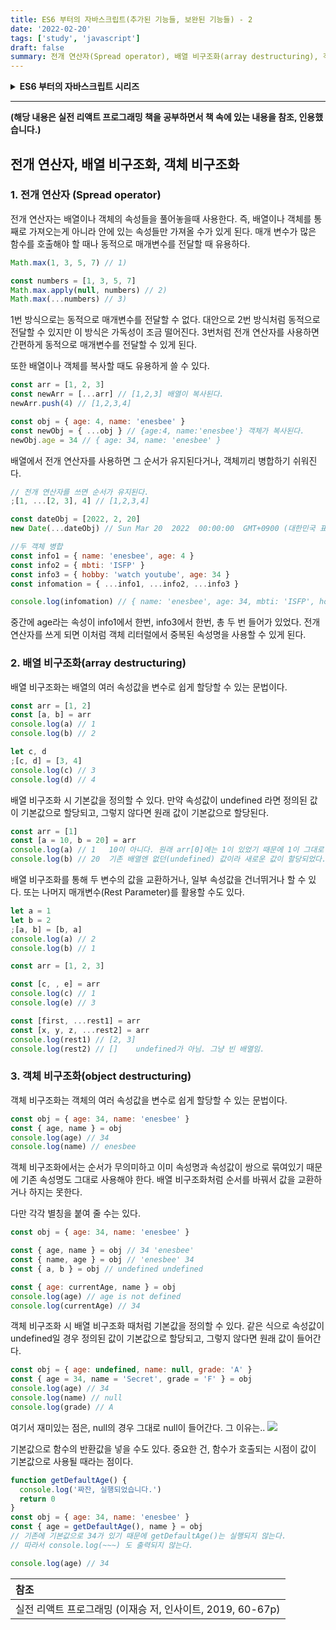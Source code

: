 ```yaml
---
title: ES6 부터의 자바스크립트(추가된 기능들, 보완된 기능들) - 2
date: '2022-02-20'
tags: ['study', 'javascript']
draft: false
summary: 전개 연산자(Spread operator), 배열 비구조화(array destructuring), 객체 비구조화(object destructuring)
---
```


<details>
<summary><strong>ES6 부터의 자바스크립트 시리즈</strong></summary>
<div markdown="1">
  <ul>
    <li>
      <a class="no-underline" href="/blog/study/javascript/new-in-es6-part1">const, let. 단축 속성명, 계산된 속성명</a>
    </li>
    <li>
      <a class="no-underline" href="/blog/study/javascript/new-in-es6-part2"><strong>전개 연산자, 배열 비구조화, 객체 비구조화</strong></a>
    </li>
    <li>
      <a class="no-underline" href="/blog/study/javascript/new-in-es6-part3">프로미스(Promise)</a>
    </li>
    <li>
      <a class="no-underline" href="/blog/study/javascript/new-in-es6-part4">async, await</a>
    </li>
  </ul>
</div>
</details>

---

**(해당 내용은 실전 리액트 프로그래밍 책을 공부하면서 책 속에 있는 내용을 참조, 인용했습니다.)**

## 전개 연산자, 배열 비구조화, 객체 비구조화

### 1. 전개 연산자 (Spread operator)

전개 연산자는 배열이나 객체의 속성들을 풀어놓을때 사용한다.
즉, 배열이나 객체를 통째로 가져오는게 아니라 안에 있는 속성들만 가져올 수가 있게 된다.
매개 변수가 많은 함수를 호출해야 할 때나 동적으로 매개변수를 전달할 때 유용하다.

```js
Math.max(1, 3, 5, 7) // 1)

const numbers = [1, 3, 5, 7]
Math.max.apply(null, numbers) // 2)
Math.max(...numbers) // 3)
```

1번 방식으로는 동적으로 매개변수를 전달할 수 없다.
대안으로 2번 방식처럼 동적으로 전달할 수 있지만 이 방식은 가독성이 조금 떨어진다.
3번처럼 전개 연산자를 사용하면 간편하게 동적으로 매개변수를 전달할 수 있게 된다.

또한 배열이나 객체를 복사할 때도 유용하게 쓸 수 있다.

```js
const arr = [1, 2, 3]
const newArr = [...arr] // [1,2,3] 배열이 복사된다.
newArr.push(4) // [1,2,3,4]

const obj = { age: 4, name: 'enesbee' }
const newObj = { ...obj } // {age:4, name:'enesbee'} 객체가 복사된다.
newObj.age = 34 // { age: 34, name: 'enesbee' }
```

배열에서 전개 연산자를 사용하면 그 순서가 유지된다거나, 객체끼리 병합하기 쉬워진다.

```js
// 전개 연산자를 쓰면 순서가 유지된다.
;[1, ...[2, 3], 4] // [1,2,3,4]

const dateObj = [2022, 2, 20]
new Date(...dateObj) // Sun Mar 20  2022  00:00:00  GMT+0900 (대한민국 표준시)

//두 객체 병합
const info1 = { name: 'enesbee', age: 4 }
const info2 = { mbti: 'ISFP' }
const info3 = { hobby: 'watch youtube', age: 34 }
const infomation = { ...info1, ...info2, ...info3 }

console.log(infomation) // { name: 'enesbee', age: 34, mbti: 'ISFP', hobby: 'watch youtube' }
```

중간에 age라는 속성이 info1에서 한번, info3에서 한번, 총 두 번 들어가 있었다.
전개 연산자를 쓰게 되면 이처럼 객체 리터럴에서 중복된 속성명을 사용할 수 있게 된다.

### 2. 배열 비구조화(array destructuring)

배열 비구조화는 배열의 여러 속성값을 변수로 쉽게 할당할 수 있는 문법이다.

```js
const arr = [1, 2]
const [a, b] = arr
console.log(a) // 1
console.log(b) // 2

let c, d
;[c, d] = [3, 4]
console.log(c) // 3
console.log(d) // 4
```

배열 비구조화 시 기본값을 정의할 수 있다.
만약 속성값이 undefined 라면 정의된 값이 기본값으로 할당되고, 그렇지 않다면 원래 값이 기본값으로 할당된다.

```js
const arr = [1]
const [a = 10, b = 20] = arr
console.log(a) // 1   10이 아니다. 원래 arr[0]에는 1이 있었기 때문에 1이 그대로 남게된다.
console.log(b) // 20  기존 배열엔 없던(undefined) 값이라 새로운 값이 할당되었다.
```

배열 비구조화를 통해 두 변수의 값을 교환하거나, 일부 속성값을 건너뛰거나 할 수 있다.
또는 나머지 매개변수(Rest Parameter)를 활용할 수도 있다.

```js
let a = 1
let b = 2
;[a, b] = [b, a]
console.log(a) // 2
console.log(b) // 1

const arr = [1, 2, 3]

const [c, , e] = arr
console.log(c) // 1
console.log(e) // 3

const [first, ...rest1] = arr
const [x, y, z, ...rest2] = arr
console.log(rest1) // [2, 3]
console.log(rest2) // []    undefined가 아님. 그냥 빈 배열임.
```

### 3. 객체 비구조화(object destructuring)

객체 비구조화는 객체의 여러 속성값을 변수로 쉽게 할당할 수 있는 문법이다.

```js
const obj = { age: 34, name: 'enesbee' }
const { age, name } = obj
console.log(age) // 34
console.log(name) // enesbee
```

객체 비구조화에서는 순서가 무의미하고
이미 속성명과 속성값이 쌍으로 묶여있기 때문에 기존 속성명도 그대로 사용해야 한다.
배열 비구조화처럼 순서를 바꿔서 값을 교환하거나 하지는 못한다.

다만 각각 별칭을 붙여 줄 수는 있다.

```js
const obj = { age: 34, name: 'enesbee' }

const { age, name } = obj // 34 'enesbee'
const { name, age } = obj // 'enesbee' 34
const { a, b } = obj // undefined undefined

const { age: currentAge, name } = obj
console.log(age) // age is not defined
console.log(currentAge) // 34
```

객체 비구조화 시 배열 비구조화 때처럼 기본값을 정의할 수 있다.
같은 식으로 속성값이 undefined일 경우 정의된 값이 기본값으로 할당되고, 그렇지 않다면 원래 값이 들어간다.

```js
const obj = { age: undefined, name: null, grade: 'A' }
const { age = 34, name = 'Secret', grade = 'F' } = obj
console.log(age) // 34
console.log(name) // null
console.log(grade) // A
```

여기서 재미있는 점은, null의 경우 그대로 null이 들어간다. 그 이유는..
![](https://i.stack.imgur.com/T9M2J.png)

기본값으로 함수의 반환값을 넣을 수도 있다.
중요한 건, 함수가 호출되는 시점이 값이 기본값으로 사용될 때라는 점이다.

```js
function getDefaultAge() {
  console.log('짜잔, 실행되었습니다.')
  return 0
}
const obj = { age: 34, name: 'enesbee' }
const { age = getDefaultAge(), name } = obj
// 기존에 기본값으로 34가 있기 때문에 getDefaultAge()는 실행되지 않는다.
// 따라서 console.log(~~~) 도 출력되지 않는다.

console.log(age) // 34
```

| 참조                                                       |
| :--------------------------------------------------------- |
| 실전 리액트 프로그래밍 (이재승 저, 인사이트, 2019, 60-67p) |
